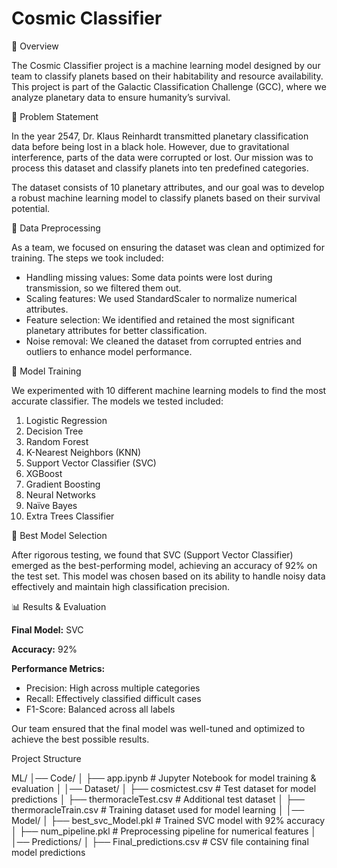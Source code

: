 # Cosmic Classifier

📌 Overview

The Cosmic Classifier project is a machine learning model designed by our team to classify planets based on their habitability and resource availability. This project is part of the Galactic Classification Challenge (GCC), where we analyze planetary data to ensure humanity’s survival.

📖 Problem Statement

In the year 2547, Dr. Klaus Reinhardt transmitted planetary classification data before being lost in a black hole. However, due to gravitational interference, parts of the data were corrupted or lost. Our mission was to process this dataset and classify planets into ten predefined categories.

The dataset consists of 10 planetary attributes, and our goal was to develop a robust machine learning model to classify planets based on their survival potential.

🔧 Data Preprocessing

As a team, we focused on ensuring the dataset was clean and optimized for training. The steps we took included:

- Handling missing values: Some data points were lost during transmission, so we filtered them out.
- Scaling features: We used StandardScaler to normalize numerical attributes.
- Feature selection: We identified and retained the most significant planetary attributes for better classification.
- Noise removal: We cleaned the dataset from corrupted entries and outliers to enhance model performance.

🚀 Model Training

We experimented with 10 different machine learning models to find the most accurate classifier. The models we tested included:

1. Logistic Regression
2. Decision Tree
3. Random Forest
4. K-Nearest Neighbors (KNN)
5. Support Vector Classifier (SVC)
6. XGBoost
7. Gradient Boosting
8. Neural Networks
9. Naïve Bayes
10. Extra Trees Classifier

🎯 Best Model Selection

After rigorous testing, we found that SVC (Support Vector Classifier) emerged as the best-performing model, achieving an accuracy of 92% on the test set. This model was chosen based on its ability to handle noisy data effectively and maintain high classification precision.

📊 Results & Evaluation

**Final Model:** SVC

**Accuracy:** 92%

**Performance Metrics:**

- Precision: High across multiple categories
- Recall: Effectively classified difficult cases
- F1-Score: Balanced across all labels

Our team ensured that the final model was well-tuned and optimized to achieve the best possible results.

Project Structure

ML/
│── Code/
│   ├── app.ipynb                     # Jupyter Notebook for model training & evaluation
│
│── Dataset/
│   ├── cosmictest.csv                 # Test dataset for model predictions
│   ├── thermoracleTest.csv            # Additional test dataset
│   ├── thermoracleTrain.csv           # Training dataset used for model learning
│
│── Model/
│   ├── best_svc_Model.pkl             # Trained SVC model with 92% accuracy
│   ├── num_pipeline.pkl               # Preprocessing pipeline for numerical features
│
│── Predictions/
│   ├── Final_predictions.csv          # CSV file containing final model predictions
